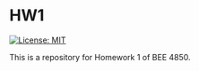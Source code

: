 # HW1

[![License: MIT](https://img.shields.io/badge/License-MIT-yellow.svg)](https://opensource.org/licenses/MIT)

This is a repository for Homework 1 of BEE 4850.


